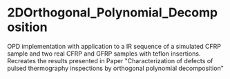 # 2DOrthogonal_Polynomial_Decomposition
OPD implementation with application to a IR sequence of a simulated CFRP sample and two real CFRP and GFRP samples with teflon insertions. Recreates the results presented in Paper "Characterization of defects of pulsed thermography inspections by orthogonal polynomial decomposition"
